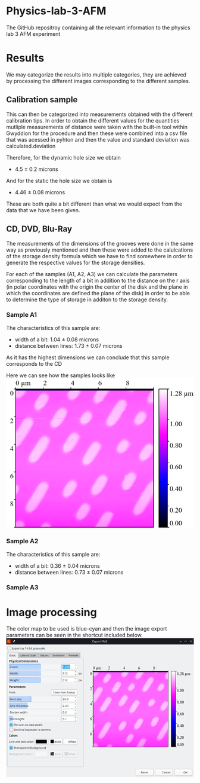 # Physics-lab-3-AFM

 The GitHub repositroy containing all the relevant information to the physics lab 3 AFM experiment



# Results
We may categorize the results into multiple categories, they are achieved by processing the different images corresponding to the different samples.
## Calibration sample
This can then be categorized into measurements obtained with the different calibration tips. In order to obtain the different values for the quantities mutliple measurements of distance were taken with the built-in tool within Gwyddion for the procedure and then these were combined into a csv file that was acessed in pyhton and then the value and standard deviation was calculated.deviation  

Therefore, for the dynamic hole size we obtain

- 4.5 ± 0.2  microns

And for the static the hole size we obtain is 

- 4.46 ± 0.08 microns

These are both quite a bit different than what we would expect from the data that we have been given.


## CD, DVD, Blu-Ray 

The measurements of the dimensions of the grooves were done in the same way as previously mentioned and then these were added to the calulcations of the storage density formula which we have to find somewhere in order to generate the respective values for the storage densities.  

For each of the samples (A1, A2, A3) we can calculate the parameters corresponding to the length of a bit in addition to the distance on the r axis (in polar coordinates with the origin the center of the disk and the plane in which the coordinates are defined the plane of the disk) in order to be able to determine the type of storage in additon to the storage density.

### Sample A1
The characteristics of this sample are:

- width of a bit: 1.04 ± 0.08 microns
- distance between lines: 1.73 ± 0.07 microns

As it has the highest dimensions we can conclude that this sample corresponds to the CD

Here we can see how the samples looks like
![SampleA1](Figures/A1-center.png)
### Sample A2
The characteristics of this sample are:

- width of a bit: 0.36 ± 0.04 microns
- distance between lines: 0.73 ± 0.07 microns

### Sample A3


# Image processing 

The color map to be used is blue-cyan and then the image export parameters can be seen in the shortcut included below.
![Export parameters](Figures/image_params.png)

